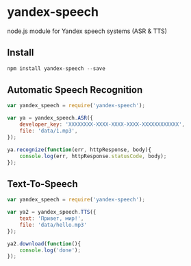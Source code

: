 yandex-speech
=============

node.js module for Yandex speech systems (ASR & TTS)

## Install
```javascript
npm install yandex-speech --save
```

## Automatic Speech Recognition

```javascript
var yandex_speech = require('yandex-speech');

var ya = yandex_speech.ASR({
    developer_key: 'XXXXXXXX-XXXX-XXXX-XXXX-XXXXXXXXXXXX',    
    file: 'data/1.mp3',
});

ya.recognize(function(err, httpResponse, body){
    console.log(err, httpResponse.statusCode, body);
});
```
## Text-To-Speech

```javascript
var yandex_speech = require('yandex-speech');

var ya2 = yandex_speech.TTS({
	text: 'Привет, мир!',
	file: 'data/hello.mp3'
});

ya2.download(function(){
	console.log('done');
});

```
